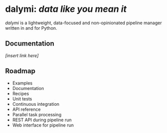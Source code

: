 # dalymi: *data like you mean it*

*dalymi* is a lightweight, data-focused and non-opinionated pipeline manager written in and for Python.

## Documentation
*[insert link here]*

## Roadmap
- Examples
- Documentation
- Recipes
- Unit tests
- Continuous integration
- API reference
- Parallel task processing
- REST API during pipeline run
- Web interface for pipeline run
